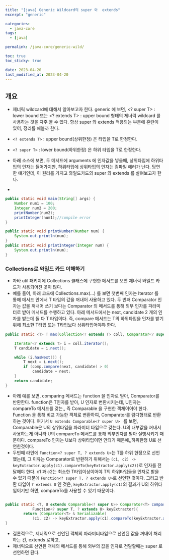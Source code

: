 ```yaml
---
title: "[java] Generic Wildcard의 super 와  extends"
excerpt: "generic"

categories:
  - java-core
tags:
  - [java]

permalink: /java-core/generic-wild/

toc: true
toc_sticky: true

date: 2023-04-20
last_modified_at: 2023-04-20
---
```


## 개요 

 - 제너릭 wildcard에 대해서 알아보고자 한다. generic 에 보면, <? super T> : lower bound 또는 <? extends T> : upper bound 형태의 제너릭 wildcard 를 사용하는 것을 자주 볼 수 있다.
 항상 super 와 extends 적용되는 부분에 혼란이 있어, 정리를 해볼까 한다. 

 - `<? extends T>` : upper bound(상위한정) 은 타입을 T로 한정한다. 
 - `<? super T>` : lower bound(하위한정) 은 하위 타입을 T로 한정한다. 

 - 아래 소스에 보면, 두 메서드에 arguments 에 인자값을 넣을때, 상위타입에 하위타입의 인자는 들어가지만, 하위타입에 상위타입의 인자는 컴파일 에러가 난다. 당연한 얘기인데, 이 원리를 가지고 와일드카드의 super 와 extends 를 살펴보고자 한다. 
 - 

```java
public static void main(String[] args) {
	Number num1 = 100;
	Integer num2 = 200;
	printNumber(num2);
	printInteger(num1);//compile error
}

public static void printNumber(Number num) {
	System.out.println(num);
}
public static void printInteger(Integer num) {
	System.out.println(num);
}
```

### Collections로 와일드 카드 이해하기

 - 자바 util 패키지에 Collections 클래스에 구현한 메서드를 보면 제너릭 와일드 카드가 사용되어진 곳이 많다. 
 - 예를 들어, 아래 코드에 Collections.max(...) 를 보면 첫번째 인자는 Iterator 를 통해 메서드 안에서 T 타입의 값을 꺼내어 사용하고 있다. 
 두 번째 Comparator 인자는 값을 꺼내어 쓰기 보다는 Comparator 의 메서드를 통해 외부 인자를 파라미터로 받아 메서드를 수행하고 있다. 
 아레 메서드에서는 next, candidate 2 개의 인자를 받는데 둘 다 T 타입이다. 즉, compare 메서드는 T의 하위타입을 인자를 받기 위해 최소한 T타입 또는 T타입보다 상위타입어야햐 한다. 

```java
public static <T> T max(Collection<? extends T> coll, Comparator<? super T> comp) {

	Iterator<? extends T> i = coll.iterator();
	T candidate = i.next();

	while (i.hasNext()) {
		T next = i.next();
		if (comp.compare(next, candidate) > 0)
			candidate = next;
	}
	return candidate;
}
```

 - 아래 예를 보면, comparing 메서드는 function 을 인자로 받아, Comparator<T>를 반환한다. function은 T인자를 받아, U 인자로 변환시키는데, U인자는 compareTo 메서드를 갖는,, 즉
 Comparable 을 구현한 객체이어야 한다. Function 을 통해 비교 가능한 객체로 변환하여, Comparator를 람다형태로 반환하는 것이다.
 여기서 `U extends Comparable<? super U> ` 를 보면, Comparable은 U의 상위타입을 파라미터 타입으로 갖는다. U의 내부값을 꺼내서 사용하는게 아니라 U의 compareTo 메서드를 통해 외부인자를 받아 실행시키기 때문이다. compareTo 인자는 U보다 상위타입이면 안되기 때문에,,하위한정 U로 선언한것이다.
 - 두번째 라인에 `Function<? super T, ? extends U>`는 T를 하위 한정으로 선언했는데, 그 이유는 Comparator<T>로 반환하기 위해서는 `(c1, c2) -> keyExtractor.apply(c1).compareTo(keyExtractor.apply(c2))`로 인자를 전달해야 한다. c1 과 c2는 최소한 T타입이상이어야 T의 하위타입들을 인자로 받을 수 있기 때문에 `Function<? super T, ? extends U>`로 선언한 것이다. 그리고 반환 타입이 `? extends U` 인 것은, `keyExtractor.apply(c1)`의 결과가 U의 하위타입이기만 하면, compareTo를 사용할 수 있기 때문이다. 

```java

public static <T, U extends Comparable<? super U>> Comparator<T> comparing(
			Function<? super T, ? extends U> keyExtractor){
		return (Comparator<T> & Serializable)
			(c1, c2) -> keyExtractor.apply(c1).compareTo(keyExtractor.apply(c2));
}

```

- 결론적으로, 제너릭으로 선언된 객체의 파라미터타입으로 선언된 값을 꺼내어 처리하는 건, extends 로하고, 
- 제너릭으로 선언된 객체의 메서드를 통해 외부의 값을 인자로 전달할때는 super 로 선언하면 된다.
